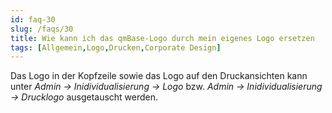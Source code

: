 ```yaml
---
id: faq-30
slug: /faqs/30
title: Wie kann ich das qmBase-Logo durch mein eigenes Logo ersetzen
tags: [Allgemein,Logo,Drucken,Corporate Design]
---
```

Das Logo in der Kopfzeile sowie das Logo auf den Druckansichten kann unter *Admin -> Inidividualisierung -> Logo* bzw. *Admin -> Inidividualisierung -> Drucklogo* ausgetauscht werden. 